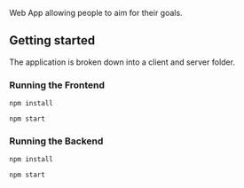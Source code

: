 Web App allowing people to aim for their goals.

## Getting started

The application is broken down into a client and server folder.

### Running the Frontend

`npm install`

`npm start`

### Running the Backend

`npm install`

`npm start`
